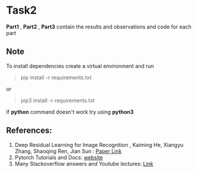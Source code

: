 # Task2

**Part1** , **Part2** , **Part3** contain the results and observations and code for each part


## Note
To install dependencies create a virtual environment and run
> pip install -r requirements.txt

or

> pip3 install -r requirements.txt


If **python** command doesn't work try using **python3**

## References:
1. Deep Residual Learning for Image Recognition , Kaiming He, Xiangyu Zhang, Shaoqing Ren, Jian Sun : [Paper Link](https://arxiv.org/abs/1512.03385)
2. Pytorch Tutorials and Docs: [website](https://pytorch.org/tutorials/)
3. Many Stackoverflow answers and Youtube lectures: [Link](https://youtu.be/vT1JzLTH4G4)
